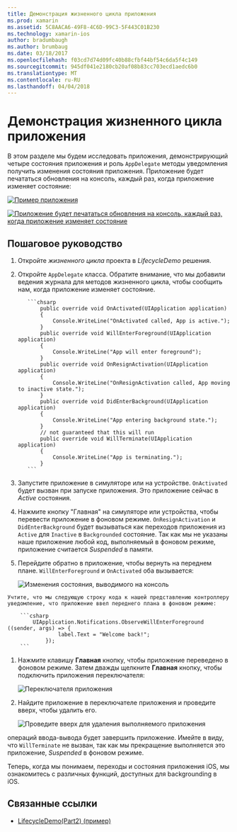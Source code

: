 ```yaml
---
title: Демонстрация жизненного цикла приложения
ms.prod: xamarin
ms.assetid: 5C8AACA6-49F8-4C6D-99C3-5F443C01B230
ms.technology: xamarin-ios
author: bradumbaugh
ms.author: brumbaug
ms.date: 03/18/2017
ms.openlocfilehash: f03cd7d74d09fc40b88cfbf44bf54c6da5f4c149
ms.sourcegitcommit: 945df041e2180cb20af08b83cc703ecd1aedc6b0
ms.translationtype: MT
ms.contentlocale: ru-RU
ms.lasthandoff: 04/04/2018
---
```

# <a name="application-lifecycle-demo"></a>Демонстрация жизненного цикла приложения

В этом разделе мы будем исследовать приложения, демонстрирующий четыре состояния приложения и роль `AppDelegate` методы уведомления получить изменения состояния приложения. Приложение будет печататься обновления на консоль, каждый раз, когда приложение изменяет состояние:

 [![](application-lifecycle-demo-images/image3.png "Пример приложения")](application-lifecycle-demo-images/image3.png#lightbox)

 [![](application-lifecycle-demo-images/image4.png "Приложение будет печататься обновления на консоль, каждый раз, когда приложение изменяет состояние")](application-lifecycle-demo-images/image4.png#lightbox)

## <a name="walkthrough"></a>Пошаговое руководство


  1. Откройте _жизненного цикла_ проекта в _LifecycleDemo_ решения.
  1. Откройте `AppDelegate` класса. Обратите внимание, что мы добавили ведения журнала для методов жизненного цикла, чтобы сообщить нам, когда приложение изменяет состояние.

            ```chsarp
                public override void OnActivated(UIApplication application)
                {
                    Console.WriteLine("OnActivated called, App is active.");
                }
                public override void WillEnterForeground(UIApplication application)
                {
                    Console.WriteLine("App will enter foreground");
                }
                public override void OnResignActivation(UIApplication application)
                {
                    Console.WriteLine("OnResignActivation called, App moving to inactive state.");
                }
                public override void DidEnterBackground(UIApplication application)
                {
                    Console.WriteLine("App entering background state.");
                }
                // not guaranteed that this will run
                public override void WillTerminate(UIApplication application)
                {
                    Console.WriteLine("App is terminating.");
                }
            ```

  1. Запустите приложение в симуляторе или на устройстве. `OnActivated` будет вызван при запуске приложения. Это приложение сейчас в _Active_ состояния.
  1. Нажмите кнопку "Главная" на симуляторе или устройства, чтобы перевести приложение в фоновом режиме. `OnResignActivation` и `DidEnterBackground` будет вызываться как переходов приложения из `Active` для `Inactive` в `Backgrounded` состояние. Так как мы не указаны наше приложение любой код, выполняемый в фоновом режиме, приложение считается _Suspended_ в памяти.
  1. Перейдите обратно в приложение, чтобы вернуть на переднем плане. `WillEnterForeground` и `OnActivated` оба вызывается:

        ![](application-lifecycle-demo-images/image4.png "Изменения состояния, выводимого на консоль")

    Учтите, что мы следующую строку кода к нашей представлению контроллеру уведомление, что приложение ввел переднего плана в фоновом режиме:

        ```csharp
            UIApplication.Notifications.ObserveWillEnterForeground ((sender, args) => {
                    label.Text = "Welcome back!";
                });
        ```

1. Нажмите клавишу **Главная** кнопку, чтобы приложение переведено в фоновом режиме. Затем дважды щелкните **Главная** кнопку, чтобы подключить приложения переключателя:
    
    ![](application-lifecycle-demo-images/app-switcher-.png "Переключателя приложения")
  
1. Найдите приложение в переключателе приложения и проведите вверх, чтобы удалить его.
    
    ![](application-lifecycle-demo-images/app-switcher-swipe-.png "Проведите вверх для удаления выполняемого приложения") 
    
операций ввода-вывода будет завершить приложение. Имейте в виду, что `WillTerminate` не вызван, так как мы прекращение выполняется это приложение, _Suspended_ в фоновом режиме.

Теперь, когда мы понимаем, переходы и состояния приложения iOS, мы ознакомитесь с различных функций, доступных для backgrounding в iOS.



## <a name="related-links"></a>Связанные ссылки

- [LifecycleDemo(Part2) (пример)](https://developer.xamarin.com/samples/monotouch/LifecycleDemo/)
